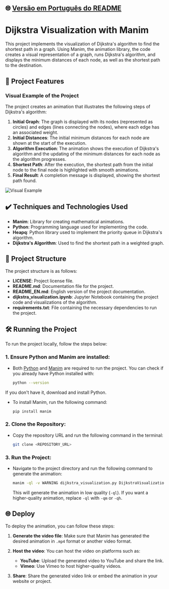 ## 🌐 [Versão em Português do README](README.md)

# Dijkstra Visualization with Manim

This project implements the visualization of Dijkstra's algorithm to find the shortest path in a graph. Using Manim, the animation library, the code creates a visual representation of a graph, runs Dijkstra's algorithm, and displays the minimum distances of each node, as well as the shortest path to the destination.

## 🔨 Project Features

### Visual Example of the Project

The project creates an animation that illustrates the following steps of Dijkstra's algorithm:

1. **Initial Graph**: The graph is displayed with its nodes (represented as circles) and edges (lines connecting the nodes), where each edge has an associated weight.
2. **Initial Distances**: The initial minimum distances for each node are shown at the start of the execution.
3. **Algorithm Execution**: The animation shows the execution of Dijkstra's algorithm and the updating of the minimum distances for each node as the algorithm progresses.
4. **Shortest Path**: After the execution, the shortest path from the initial node to the final node is highlighted with smooth animations.
5. **Final Result**: A completion message is displayed, showing the shortest path found.

![Visual Example](https://github.com/user-attachments/assets/fd270753-9622-485a-9dd9-3255baec606b)

## ✔️ Techniques and Technologies Used

- **Manim**: Library for creating mathematical animations.
- **Python**: Programming language used for implementing the code.
- **Heapq**: Python library used to implement the priority queue in Dijkstra's algorithm.
- **Dijkstra's Algorithm**: Used to find the shortest path in a weighted graph.

## 📁 Project Structure

The project structure is as follows:

- **LICENSE**: Project license file.
- **README.md**: Documentation file for the project.
- **README_EN.md**: English version of the project documentation.
- **dijkstra_visualization.ipynb**: Jupyter Notebook containing the project code and visualizations of the algorithm.
- **requirements.txt**: File containing the necessary dependencies to run the project.

## 🛠️ Running the Project

To run the project locally, follow the steps below:

### 1. **Ensure Python and Manim are installed**:

- Both [Python](https://www.python.org/) and [Manim](https://docs.manim.community/en/stable/) are required to run the project. You can check if you already have Python installed with:

  ```bash
  python --version
  ```

If you don't have it, download and install Python.

- To install Manim, run the following command:

  ```bash
  pip install manim
  ```

### 2. **Clone the Repository**:
- Copy the repository URL and run the following command in the terminal:

  ```bash
  git clone <REPOSITORY_URL>
  ```

### 3. **Run the Project**:
- Navigate to the project directory and run the following command to generate the animation:

  ```bash
  manim -ql -v WARNING dijkstra_visualization.py DijkstraVisualization
  ```

  This will generate the animation in low quality (`-ql`). If you want a higher-quality animation, replace `-ql` with `-qm` or `-qh`.

## 🌐 Deploy

To deploy the animation, you can follow these steps:

1. **Generate the video file**: Make sure that Manim has generated the desired animation in `.mp4` format or another video format.

2. **Host the video**: You can host the video on platforms such as:
    - **YouTube**: Upload the generated video to YouTube and share the link.
    - **Vimeo**: Use Vimeo to host higher-quality videos.

3. **Share**: Share the generated video link or embed the animation in your website or project.
